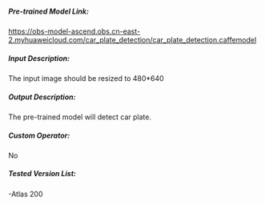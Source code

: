 
##### Pre-trained Model Link:
https://obs-model-ascend.obs.cn-east-2.myhuaweicloud.com/car_plate_detection/car_plate_detection.caffemodel

##### Input Description:
The input image should be resized to 480*640

##### Output Description:
The pre-trained model will detect car plate.

##### Custom Operator:
No

##### Tested Version List:
-Atlas 200
